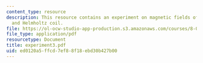 ```yaml
---
content_type: resource
description: This resource contains an experiment on magnetic fields of a bar magnet
  and Helmholtz coil.
file: https://ol-ocw-studio-app-production.s3.amazonaws.com/courses/8-02-physics-ii-electricity-and-magnetism-spring-2007/ed0120a5ffcd7ef88f18ebd30b427b00_experiment3.pdf
file_type: application/pdf
resourcetype: Document
title: experiment3.pdf
uid: ed0120a5-ffcd-7ef8-8f18-ebd30b427b00
---
```


